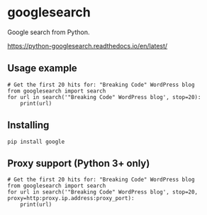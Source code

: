 googlesearch
============

Google search from Python.

https://python-googlesearch.readthedocs.io/en/latest/

Usage example
-------------

    # Get the first 20 hits for: "Breaking Code" WordPress blog
    from googlesearch import search
    for url in search('"Breaking Code" WordPress blog', stop=20):
        print(url)

Installing
----------

    pip install google


Proxy support (Python 3+ only)
------------------------------

    # Get the first 20 hits for: "Breaking Code" WordPress blog
    from googlesearch import search
    for url in search('"Breaking Code" WordPress blog', stop=20, proxy=http:proxy.ip.address:proxy_port):
        print(url)